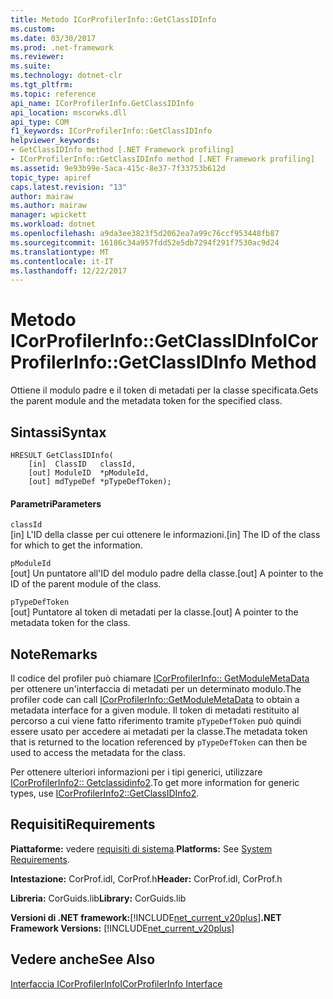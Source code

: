 ```yaml
---
title: Metodo ICorProfilerInfo::GetClassIDInfo
ms.custom: 
ms.date: 03/30/2017
ms.prod: .net-framework
ms.reviewer: 
ms.suite: 
ms.technology: dotnet-clr
ms.tgt_pltfrm: 
ms.topic: reference
api_name: ICorProfilerInfo.GetClassIDInfo
api_location: mscorwks.dll
api_type: COM
f1_keywords: ICorProfilerInfo::GetClassIDInfo
helpviewer_keywords:
- GetClassIDInfo method [.NET Framework profiling]
- ICorProfilerInfo::GetClassIDInfo method [.NET Framework profiling]
ms.assetid: 9e93b99e-5aca-415c-8e37-7f33753b612d
topic_type: apiref
caps.latest.revision: "13"
author: mairaw
ms.author: mairaw
manager: wpickett
ms.workload: dotnet
ms.openlocfilehash: a9da3ee3823f5d2062ea7a99c76ccf953448fb87
ms.sourcegitcommit: 16186c34a957fdd52e5db7294f291f7530ac9d24
ms.translationtype: MT
ms.contentlocale: it-IT
ms.lasthandoff: 12/22/2017
---
```

# <a name="icorprofilerinfogetclassidinfo-method"></a><span data-ttu-id="994c8-102">Metodo ICorProfilerInfo::GetClassIDInfo</span><span class="sxs-lookup"><span data-stu-id="994c8-102">ICorProfilerInfo::GetClassIDInfo Method</span></span>
<span data-ttu-id="994c8-103">Ottiene il modulo padre e il token di metadati per la classe specificata.</span><span class="sxs-lookup"><span data-stu-id="994c8-103">Gets the parent module and the metadata token for the specified class.</span></span>  
  
## <a name="syntax"></a><span data-ttu-id="994c8-104">Sintassi</span><span class="sxs-lookup"><span data-stu-id="994c8-104">Syntax</span></span>  
  
```  
HRESULT GetClassIDInfo(  
    [in]  ClassID   classId,  
    [out] ModuleID  *pModuleId,  
    [out] mdTypeDef *pTypeDefToken);  
```  
  
#### <a name="parameters"></a><span data-ttu-id="994c8-105">Parametri</span><span class="sxs-lookup"><span data-stu-id="994c8-105">Parameters</span></span>  
 `classId`  
 <span data-ttu-id="994c8-106">[in] L'ID della classe per cui ottenere le informazioni.</span><span class="sxs-lookup"><span data-stu-id="994c8-106">[in] The ID of the class for which to get the information.</span></span>  
  
 `pModuleId`  
 <span data-ttu-id="994c8-107">[out] Un puntatore all'ID del modulo padre della classe.</span><span class="sxs-lookup"><span data-stu-id="994c8-107">[out] A pointer to the ID of the parent module of the class.</span></span>  
  
 `pTypeDefToken`  
 <span data-ttu-id="994c8-108">[out] Puntatore al token di metadati per la classe.</span><span class="sxs-lookup"><span data-stu-id="994c8-108">[out] A pointer to the metadata token for the class.</span></span>  
  
## <a name="remarks"></a><span data-ttu-id="994c8-109">Note</span><span class="sxs-lookup"><span data-stu-id="994c8-109">Remarks</span></span>  
 <span data-ttu-id="994c8-110">Il codice del profiler può chiamare [ICorProfilerInfo:: GetModuleMetaData](../../../../docs/framework/unmanaged-api/profiling/icorprofilerinfo-getmodulemetadata-method.md) per ottenere un'interfaccia di metadati per un determinato modulo.</span><span class="sxs-lookup"><span data-stu-id="994c8-110">The profiler code can call [ICorProfilerInfo::GetModuleMetaData](../../../../docs/framework/unmanaged-api/profiling/icorprofilerinfo-getmodulemetadata-method.md) to obtain a metadata interface for a given module.</span></span> <span data-ttu-id="994c8-111">Il token di metadati restituito al percorso a cui viene fatto riferimento tramite `pTypeDefToken` può quindi essere usato per accedere ai metadati per la classe.</span><span class="sxs-lookup"><span data-stu-id="994c8-111">The metadata token that is returned to the location referenced by `pTypeDefToken` can then be used to access the metadata for the class.</span></span>  
  
 <span data-ttu-id="994c8-112">Per ottenere ulteriori informazioni per i tipi generici, utilizzare [ICorProfilerInfo2:: Getclassidinfo2](../../../../docs/framework/unmanaged-api/profiling/icorprofilerinfo2-getclassidinfo2-method.md).</span><span class="sxs-lookup"><span data-stu-id="994c8-112">To get more information for generic types, use [ICorProfilerInfo2::GetClassIDInfo2](../../../../docs/framework/unmanaged-api/profiling/icorprofilerinfo2-getclassidinfo2-method.md).</span></span>  
  
## <a name="requirements"></a><span data-ttu-id="994c8-113">Requisiti</span><span class="sxs-lookup"><span data-stu-id="994c8-113">Requirements</span></span>  
 <span data-ttu-id="994c8-114">**Piattaforme:** vedere [requisiti di sistema](../../../../docs/framework/get-started/system-requirements.md).</span><span class="sxs-lookup"><span data-stu-id="994c8-114">**Platforms:** See [System Requirements](../../../../docs/framework/get-started/system-requirements.md).</span></span>  
  
 <span data-ttu-id="994c8-115">**Intestazione:** CorProf.idl, CorProf.h</span><span class="sxs-lookup"><span data-stu-id="994c8-115">**Header:** CorProf.idl, CorProf.h</span></span>  
  
 <span data-ttu-id="994c8-116">**Libreria:** CorGuids.lib</span><span class="sxs-lookup"><span data-stu-id="994c8-116">**Library:** CorGuids.lib</span></span>  
  
 <span data-ttu-id="994c8-117">**Versioni di .NET framework:**[!INCLUDE[net_current_v20plus](../../../../includes/net-current-v20plus-md.md)]</span><span class="sxs-lookup"><span data-stu-id="994c8-117">**.NET Framework Versions:** [!INCLUDE[net_current_v20plus](../../../../includes/net-current-v20plus-md.md)]</span></span>  
  
## <a name="see-also"></a><span data-ttu-id="994c8-118">Vedere anche</span><span class="sxs-lookup"><span data-stu-id="994c8-118">See Also</span></span>  
 [<span data-ttu-id="994c8-119">Interfaccia ICorProfilerInfo</span><span class="sxs-lookup"><span data-stu-id="994c8-119">ICorProfilerInfo Interface</span></span>](../../../../docs/framework/unmanaged-api/profiling/icorprofilerinfo-interface.md)
